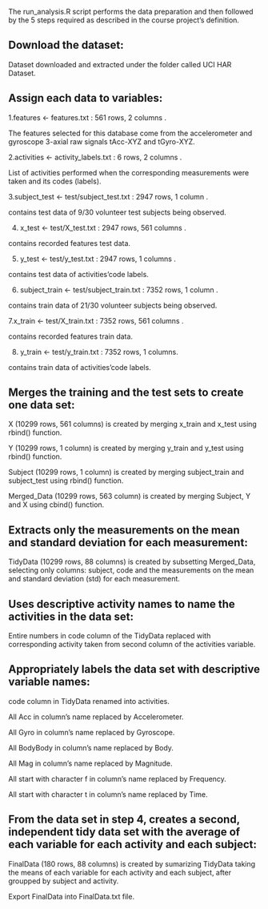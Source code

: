 The run_analysis.R script performs the data preparation and then followed by the 5 steps required as described in the course project’s definition.

## Download the dataset:

  Dataset downloaded and extracted under the folder called UCI HAR Dataset.

## Assign each data to variables:

  1.features <- features.txt : 561 rows, 2 columns .
  
  The features selected for this database come from the accelerometer and gyroscope 3-axial raw signals tAcc-XYZ and tGyro-XYZ.
  
  2.activities <- activity_labels.txt : 6 rows, 2 columns .
  
  List of activities performed when the corresponding measurements were taken and its codes (labels).
  
  3.subject_test <- test/subject_test.txt : 2947 rows, 1 column .
  
  contains test data of 9/30 volunteer test subjects being observed.
  
  4. x_test <- test/X_test.txt : 2947 rows, 561 columns .
  
  contains recorded features test data.
  
  5. y_test <- test/y_test.txt : 2947 rows, 1 columns .
  
  contains test data of activities’code labels.
  
  6. subject_train <- test/subject_train.txt : 7352 rows, 1 column .
  
  contains train data of 21/30 volunteer subjects being observed.
  
  7.x_train <- test/X_train.txt : 7352 rows, 561 columns .
  
  contains recorded features train data.
  
  8. y_train <- test/y_train.txt : 7352 rows, 1 columns. 
  
  contains train data of activities’code labels.
  

## Merges the training and the test sets to create one data set:

  X (10299 rows, 561 columns) is created by merging x_train and x_test using rbind() function.
  
  Y (10299 rows, 1 column) is created by merging y_train and y_test using rbind() function.
  
  Subject (10299 rows, 1 column) is created by merging subject_train and subject_test using rbind() function.
  
  Merged_Data (10299 rows, 563 column) is created by merging Subject, Y and X using cbind() function.
  

## Extracts only the measurements on the mean and standard deviation for each measurement:

  TidyData (10299 rows, 88 columns) is created by subsetting Merged_Data, selecting only columns: subject, code and the measurements on   the mean and standard deviation (std) for each measurement.

## Uses descriptive activity names to name the activities in the data set:

  Entire numbers in code column of the TidyData replaced with corresponding activity taken from second column of the  activities variable.
 
## Appropriately labels the data set with descriptive variable names:

  code column in TidyData renamed into activities.
  
  All Acc in column’s name replaced by Accelerometer.
  
  All Gyro in column’s name replaced by Gyroscope.
  
  All BodyBody in column’s name replaced by Body.
  
  All Mag in column’s name replaced by Magnitude.
  
  All start with character f in column’s name replaced by Frequency.
  
  All start with character t in column’s name replaced by Time.
  

## From the data set in step 4, creates a second, independent tidy data set with the average of each variable for each activity and each subject:

  FinalData (180 rows, 88 columns) is created by sumarizing TidyData taking the means of each variable for each activity and each         subject, after groupped by subject and activity.
  
  Export FinalData into FinalData.txt file.
